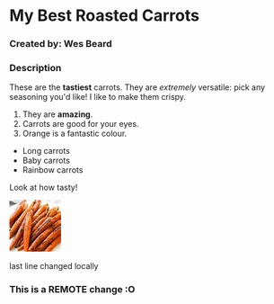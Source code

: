 # My Best Roasted Carrots
### Created by: Wes Beard

### Description
These are the **tastiest** carrots. They are *extremely* versatile: pick any seasoning you'd like!
I like to make them crispy. 

1. They are **amazing**.
2. Carrots are good for your eyes.
3. Orange is a fantastic colour.

* Long carrots
* Baby carrots
* Rainbow carrots

Look at how tasty!
<img recipe.jpg>

![Tasty carrot picture](recipe.jpg)

last line changed locally
### This is a REMOTE change :O